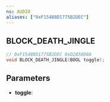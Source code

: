```yaml
---
ns: AUDIO
aliases: ["0xF154B8D1775B2DEC"]
---
```

## BLOCK_DEATH_JINGLE

```c
// 0xF154B8D1775B2DEC 0xD2858D8A
void BLOCK_DEATH_JINGLE(BOOL toggle);
```

## Parameters
* **toggle**: 

